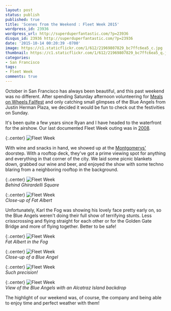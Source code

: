 ```yaml
---
layout: post
status: publish
published: true
title: 'Scenes from the Weekend : Fleet Week 2015'
wordpress_id: 23936
wordpress_url: http://superduperfantastic.com/?p=23936
disqus_id: 23936 http://superduperfantastic.com/?p=23936
date: '2015-10-14 00:20:39 -0700'
image: https://c1.staticflickr.com/1/612/21969807829_bc7ffc6ea5_c.jpg
thumbnail: https://c1.staticflickr.com/1/612/21969807829_bc7ffc6ea5_q.jpg
categories:
- San Francisco
tags:
- Fleet Week
comments: true
---
```

October in San Francisco has always been beautiful, and this past weekend was no different. After spending Saturday afternoon volunteering for [Meals on Wheels Fallfest](http://sanfranfallfest.com/) and only catching small glimpses of the Blue Angels from Justin Herman Plaza, we decided it would be fun to check out the festivities on Sunday.<!--more-->

It's been quite a few years since Ryan and I have headed to the waterfront for the airshow. Our last documented Fleet Week outing was in [2008](http://superduperfantastic.com/fleet-week-2008/767/).

{:.center}
![Fleet Week](https://c1.staticflickr.com/1/736/22130722116_7523a2448c_c.jpg)

With wine and snacks in hand, we showed up at the [Montgomerys'](http://www.montgomeryfest.com/) doorstep. With a rooftop deck, they've got a prime viewing spot for anything and everything in that corner of the city. We laid some picnic blankets down, grabbed our wine and beer, and enjoyed the show with some techno blaring from a neighboring rooftop in the background.

{:.center}
![Fleet Week](https://c1.staticflickr.com/1/704/21969080448_f5c785819e_c.jpg)  
_Behind Ghirardelli Square_

{:.center}
![Fleet Week](https://c1.staticflickr.com/1/612/21969807829_bc7ffc6ea5_c.jpg)  
_Close-up of Fat Albert_

Unfortunately, Karl the Fog was showing his lovely face pretty early on, so the Blue Angels weren't doing their full show of terrifying stunts. Less crisscrossing and flying straight for each other or for the Golden Gate Bridge and more of flying together. Better to be safe!

{:.center}
![Fleet Week](https://c2.staticflickr.com/6/5735/21535595253_c06886322f_c.jpg)  
_Fat Albert in the Fog_

{:.center}
![Fleet Week](https://c1.staticflickr.com/1/574/22156783955_ca21656d5d_c.jpg)  
_Close-up of a Blue Angel_

{:.center}
![Fleet Week](https://c2.staticflickr.com/6/5765/21969924129_166fd0bf43_c.jpg)  
_Such precision!_

{:.center}
![Fleet Week](https://c1.staticflickr.com/1/674/22166964451_b2af0df7c0_c.jpg)  
_View of the Blue Angels with an Alcatraz Island backdrop_

The highlight of our weekend was, of course, the company and being able to enjoy time and perfect weather with them!